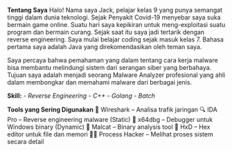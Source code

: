 **Tentang Saya**
Halo! Nama saya Jack, pelajar kelas 9 yang punya semangat tinggi dalam dunia teknologi. Sejak Penyakit Covid-19 menyebar saya suka bermain game online. Suatu hari saya kepikiran untuk meng-exploitasi suatu program dan bermain curang. Sejak saat itu saya jadi tertarik dengan reverse engineering. Saya mulai belajar coding sejak masuk kelas 7. Bahasa pertama saya adalah Java yang direkomendasikan oleh teman saya.

Saya percaya bahwa pemahaman yang dalam tentang cara kerja malware bisa membantu melindungi sistem dari serangan siber yang berbahaya. Tujuan saya adalah menjadi seorang Malware Analyzer profesional yang ahli dalam membongkar dan memahami malware dari berbagai jenis.

**Skill:**
*- Reverse Engineering*
*- C++*
*- Golang*
*- Batch*

**Tools yang Sering Digunakan**
🧪 Wireshark – Analisa trafik jaringan
🔍 IDA Pro – Reverse engineering malware (Static)
🧠 x64dbg – Debugger untuk Windows binary (Dynamic)
🧬 Malcat – Binary analysis tool
🧱 HxD – Hex editor untuk file dan memori
🕵️‍♂️ Process Hacker – Melihat proses sistem secara detail
